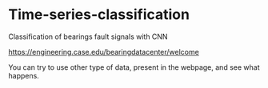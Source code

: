 # Time-series-classification
Classification of bearings fault signals with CNN 

https://engineering.case.edu/bearingdatacenter/welcome


You can try to use other type of data, present in the webpage, and see what happens.
